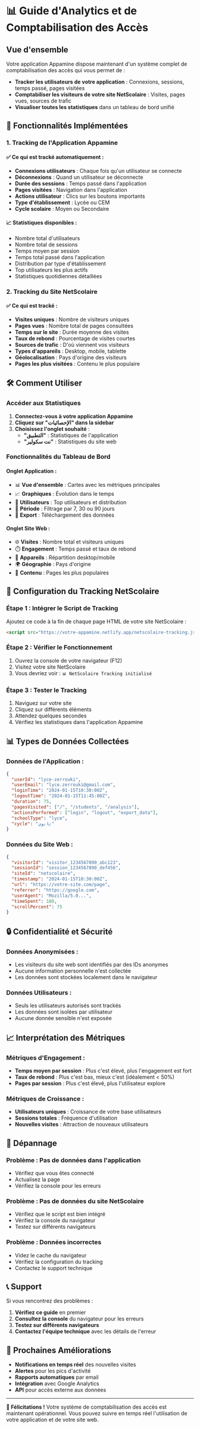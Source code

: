 # 📊 Guide d'Analytics et de Comptabilisation des Accès

## Vue d'ensemble

Votre application Appamine dispose maintenant d'un système complet de comptabilisation des accès qui vous permet de :

- **Tracker les utilisateurs de votre application** : Connexions, sessions, temps passé, pages visitées
- **Comptabiliser les visiteurs de votre site NetScolaire** : Visites, pages vues, sources de trafic
- **Visualiser toutes les statistiques** dans un tableau de bord unifié

## 🚀 Fonctionnalités Implémentées

### 1. **Tracking de l'Application Appamine**

#### ✅ Ce qui est tracké automatiquement :
- **Connexions utilisateurs** : Chaque fois qu'un utilisateur se connecte
- **Déconnexions** : Quand un utilisateur se déconnecte
- **Durée des sessions** : Temps passé dans l'application
- **Pages visitées** : Navigation dans l'application
- **Actions utilisateur** : Clics sur les boutons importants
- **Type d'établissement** : Lycée ou CEM
- **Cycle scolaire** : Moyen ou Secondaire

#### 📈 Statistiques disponibles :
- Nombre total d'utilisateurs
- Nombre total de sessions
- Temps moyen par session
- Temps total passé dans l'application
- Distribution par type d'établissement
- Top utilisateurs les plus actifs
- Statistiques quotidiennes détaillées

### 2. **Tracking du Site NetScolaire**

#### ✅ Ce qui est tracké :
- **Visites uniques** : Nombre de visiteurs uniques
- **Pages vues** : Nombre total de pages consultées
- **Temps sur le site** : Durée moyenne des visites
- **Taux de rebond** : Pourcentage de visites courtes
- **Sources de trafic** : D'où viennent vos visiteurs
- **Types d'appareils** : Desktop, mobile, tablette
- **Géolocalisation** : Pays d'origine des visiteurs
- **Pages les plus visitées** : Contenu le plus populaire

## 🛠️ Comment Utiliser

### **Accéder aux Statistiques**

1. **Connectez-vous à votre application Appamine**
2. **Cliquez sur "الإحصائيات" dans la sidebar**
3. **Choisissez l'onglet souhaité** :
   - **"التطبيق"** : Statistiques de l'application
   - **"نت سكولير"** : Statistiques du site web

### **Fonctionnalités du Tableau de Bord**

#### **Onglet Application :**
- 📊 **Vue d'ensemble** : Cartes avec les métriques principales
- 📈 **Graphiques** : Évolution dans le temps
- 👥 **Utilisateurs** : Top utilisateurs et distribution
- 📅 **Période** : Filtrage par 7, 30 ou 90 jours
- 💾 **Export** : Téléchargement des données

#### **Onglet Site Web :**
- 🌐 **Visites** : Nombre total et visiteurs uniques
- ⏱️ **Engagement** : Temps passé et taux de rebond
- 📱 **Appareils** : Répartition desktop/mobile
- 🌍 **Géographie** : Pays d'origine
- 📄 **Contenu** : Pages les plus populaires

## 🔧 Configuration du Tracking NetScolaire

### **Étape 1 : Intégrer le Script de Tracking**

Ajoutez ce code à la fin de chaque page HTML de votre site NetScolaire :

```html
<script src="https://votre-appamine.netlify.app/netscolaire-tracking.js"></script>
```

### **Étape 2 : Vérifier le Fonctionnement**

1. Ouvrez la console de votre navigateur (F12)
2. Visitez votre site NetScolaire
3. Vous devriez voir : `📊 NetScolaire Tracking initialisé`

### **Étape 3 : Tester le Tracking**

1. Naviguez sur votre site
2. Cliquez sur différents éléments
3. Attendez quelques secondes
4. Vérifiez les statistiques dans l'application Appamine

## 📊 Types de Données Collectées

### **Données de l'Application :**
```json
{
  "userId": "lyce-zerrouki",
  "userEmail": "lyce.zerrouki@gmail.com",
  "loginTime": "2024-01-15T10:30:00Z",
  "logoutTime": "2024-01-15T11:45:00Z",
  "duration": 75,
  "pagesVisited": ["/", "/students", "/analysis"],
  "actionsPerformed": ["login", "logout", "export_data"],
  "schoolType": "lyce",
  "cycle": "ثانوي"
}
```

### **Données du Site Web :**
```json
{
  "visitorId": "visitor_1234567890_abc123",
  "sessionId": "session_1234567890_def456",
  "siteId": "netscolaire",
  "timestamp": "2024-01-15T10:30:00Z",
  "url": "https://votre-site.com/page",
  "referrer": "https://google.com",
  "userAgent": "Mozilla/5.0...",
  "timeSpent": 180,
  "scrollPercent": 75
}
```

## 🔒 Confidentialité et Sécurité

### **Données Anonymisées :**
- Les visiteurs du site web sont identifiés par des IDs anonymes
- Aucune information personnelle n'est collectée
- Les données sont stockées localement dans le navigateur

### **Données Utilisateurs :**
- Seuls les utilisateurs autorisés sont trackés
- Les données sont isolées par utilisateur
- Aucune donnée sensible n'est exposée

## 📈 Interprétation des Métriques

### **Métriques d'Engagement :**
- **Temps moyen par session** : Plus c'est élevé, plus l'engagement est fort
- **Taux de rebond** : Plus c'est bas, mieux c'est (idéalement < 50%)
- **Pages par session** : Plus c'est élevé, plus l'utilisateur explore

### **Métriques de Croissance :**
- **Utilisateurs uniques** : Croissance de votre base utilisateurs
- **Sessions totales** : Fréquence d'utilisation
- **Nouvelles visites** : Attraction de nouveaux utilisateurs

## 🚨 Dépannage

### **Problème : Pas de données dans l'application**
- Vérifiez que vous êtes connecté
- Actualisez la page
- Vérifiez la console pour les erreurs

### **Problème : Pas de données du site NetScolaire**
- Vérifiez que le script est bien intégré
- Vérifiez la console du navigateur
- Testez sur différents navigateurs

### **Problème : Données incorrectes**
- Videz le cache du navigateur
- Vérifiez la configuration du tracking
- Contactez le support technique

## 📞 Support

Si vous rencontrez des problèmes :

1. **Vérifiez ce guide** en premier
2. **Consultez la console** du navigateur pour les erreurs
3. **Testez sur différents navigateurs**
4. **Contactez l'équipe technique** avec les détails de l'erreur

## 🎯 Prochaines Améliorations

- **Notifications en temps réel** des nouvelles visites
- **Alertes** pour les pics d'activité
- **Rapports automatiques** par email
- **Intégration** avec Google Analytics
- **API** pour accès externe aux données

---

**🎉 Félicitations !** Votre système de comptabilisation des accès est maintenant opérationnel. Vous pouvez suivre en temps réel l'utilisation de votre application et de votre site web.